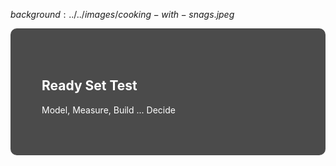 $background:../../images/cooking-with-snags.jpeg$

<div style="border-radius: 10px;background-color: rgba(0, 0, 0, 0.7); color: #fff; padding: 50px;">

## Ready Set Test

Model, Measure, Build ... Decide
